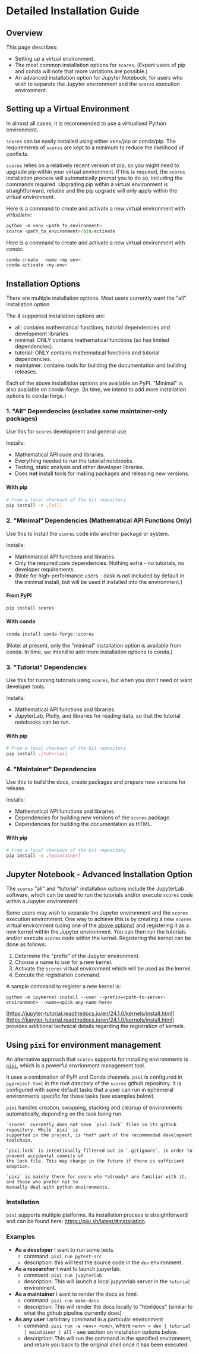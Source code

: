 # Detailed Installation Guide

## Overview

This page describes:

- Setting up a virtual environment.
- The most common installation options for `scores`. (Expert users of pip and conda will note that more variations are possible.)
- An advanced installation option for Jupyter Notebook, for users who wish to separate the Jupyter environment and the `scores` execution environment.

## Setting up a Virtual Environment

In almost all cases, it is recommended to use a virtualised Python environment. 

`scores` can be easily installed using either venv/pip or conda/pip. The requirements of `scores` are kept to a minimum to reduce the likelihood of conflicts. 

`scores` relies on a relatively recent version of pip, so you might need to upgrade pip within your virtual environment. If this is required, the `scores` installation process will automatically prompt you to do so, including the commands required. Upgrading pip within a virtual environment is straightforward, reliable and the pip upgrade will only apply within the virtual environment.

Here is a command to create and activate a new virtual environment with *virtualenv*:

```py
python -m venv <path_to_environment>
source <path_to_environment>/bin/activate
```

Here is a command to create and activate a new virtual environment with *conda*:
```py
conda create --name <my-env>
conda activate <my-env>
```

## Installation Options

There are multiple installation options. Most users currently want the "all" installation option. 

The 4 supported installation options are:

- all: contains mathematical functions, tutorial dependencies and development libraries. 
- minimal: ONLY contains mathematical functions (so has limited dependencies). 
- tutorial: ONLY contains mathematical functions and tutorial dependencies. 
- maintainer: contains tools for building the documentation and building releases. 

Each of the above installation options are available on PyPI. "Minimal" is also available on conda-forge. (In time, we intend to add more installation options to conda-forge.)

### 1. "All" Dependencies (excludes some maintainer-only packages)

Use this for `scores` development and general use.

Installs:
* Mathematical API code and libraries.
* Everything needed to run the tutorial notebooks.
* Testing, static analysis and other developer libraries.
* Does **not** install tools for making packages and releasing new versions.

#### With pip

```bash
# From a local checkout of the Git repository
pip install -e .[all]
```

### 2. "Minimal" Dependencies (Mathematical API Functions Only)
Use this to install the `scores` code into another package or system.

Installs:
* Mathematical API functions and libraries.
* Only the required core dependencies. Nothing extra - no tutorials, no developer requirements.
* (Note for high-performance users - dask is not included by default in the minimal install, but will be used if installed into the environment.)

#### From PyPI

```bash
pip install scores
```
#### With conda

```bash
conda install conda-forge::scores
```

(Note: at present, only the "minimal" installation option is available from conda. In time, we intend to add more installation options to conda.)

### 3. "Tutorial" Dependencies
Use this for running tutorials using `scores`, but when you don't need or want developer tools.

Installs:
* Mathematical API functions and libraries.
* JupyterLab, Plotly, and libraries for reading data, so that the tutorial notebooks can be run.

#### With pip 

```bash
# From a local checkout of the Git repository
pip install .[tutorial]
```

### 4. "Maintainer" Dependencies
Use this to build the docs, create packages and prepare new versions for release.

Installs:
* Mathematical API functions and libraries.
* Dependencies for building new versions of the `scores` package.
* Dependencies for building the documentation as HTML.

#### With pip

```bash
# From a local checkout of the Git repository
pip install -e .[maintainer]
```

## Jupyter Notebook - Advanced Installation Option

The `scores` "all" and "tutorial" installation options include the JupyterLab software, which can be used to run the tutorials and/or execute `scores` code within a Jupyter environment. 

Some users may wish to separate the Jupyter environment and the `scores` execution environment. One way to achieve this is by creating a new `scores` virtual environment (using one of the [above options](#setting-up-a-virtual-environment)) and registering it as a new kernel within the Jupyter environment. You can then run the tutorials and/or execute `scores` code within the kernel. Registering the kernel can be done as follows:

1. Determine the "prefix" of the Jupyter environment. 
2. Choose a name to use for a new kernel.
3. Activate the `scores` virtual environment which will be used as the kernel.
4. Execute the registration command.

A sample command to register a new kernel is:

`python -m ipykernel install --user --prefix=<path-to-server-environment> --name=<pick-any-name-here>`

[https://jupyter-tutorial.readthedocs.io/en/24.1.0/kernels/install.html](https://jupyter-tutorial.readthedocs.io/en/24.1.0/kernels/install.html) provides additional technical details regarding the registration of kernels.

## Using `pixi` for environment management

An alternative approach that `scores` supports for installing environments is [`pixi`](pixi.sh),
which is a powerful envrionment management tool.

It uses a combination of PyPI and Conda channels. `pixi` is configured in `pyproject.toml` in the
root directory of the  `scores` github repository. It is configured with some default tasks that a
user can run in ephemeral environments specific for those tasks (see examples below).

`pixi` handles creation, swapping, stacking and cleanup of environments automatically, depending on
the task being run.

```{note}
`scores` currently does not save `pixi.lock` files in its github repository. While `pixi` is
supported in the project, is *not* part of the recommended development toolchain.

`pixi.lock` is intentionally filtered out in `.gitignore`, in order to prevent accidental commits of
the lock file. This may change in the future if there is sufficient adoption.

`pixi` is mainly there for users who *already* are familiar with it, and those who prefer not to
manually deal with python environments.
```

### Installation

`pixi` supports multiple platforms. Its installation process is straightforward and can be found
here: <https://pixi.sh/latest/#installation>.

### Examples

- **As a developer** I want to run some tests.
   - command: `pixi run pytest-src`
   - description: this will test the source code in the `dev` environment.
- **As a researcher** I want to launch jupyerlab.
  - command: `pixi run jupyterlab`
  - description: This will launch a local jupyterlab server in the `tutorial` environment.
- **As a maintainer** I want to render the docs as html.
  - command:  `pixi run make-docs`
  - description: This will render the docs locally to "htmldocs" (similar to what the github
    pipeline currently does)
- **As any user** I arbitrary command in a particular environment
  - command: `pixi run -e <env> <cmd>`, where `<env> = dev | tutorial | maintainer | all` - see
    section on installation options below.
  - description: This will run the command in the specified environment, and return you back to the
    original shell once it has been executed.

